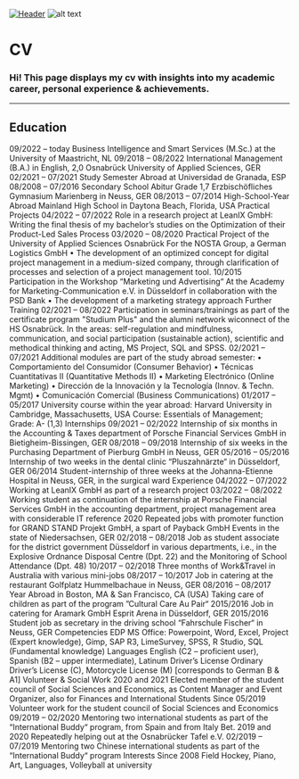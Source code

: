 [![Header](https://www.creative-tim.com/blog/content/images/size/w1140/2021/08/rebranding-post--1-.jpg "Header")](https://www.creative-tim.com/)
![alt text](https://github.com/luisamlr/cv/blob/files/image.png?raw=true)
# CV
### Hi! This page displays my cv with insights into my academic career, personal experience & achievements.
___________
## Education
09/2022 – today	
Business Intelligence and Smart Services (M.Sc.) at the University of Maastricht, NL
09/2018 – 08/2022	International Management (B.A.) in English, 2,0
Osnabrück University of Applied Sciences, GER
02/2021 – 07/2021	Study Semester Abroad at Universidad de Granada, ESP
08/2008 – 07/2016	Secondary School Abitur Grade 1,7
Erzbischöfliches Gymnasium Marienberg in Neuss, GER
08/2013 – 07/2014	High-School-Year Abroad
Mainland High School in Daytona Beach, Florida, USA
Practical Projects
04/2022 – 07/2022	Role in a research project at LeanIX GmbH: Writing the final thesis of my bachelor’s studies on the Optimization of their Product-Led Sales Process
03/2020 – 08/2020	Practical Project of the University of Applied Sciences Osnabrück
For the NOSTA Group, a German Logistics GmbH
•	The development of an optimized concept for digital project management in a medium-sized company, through clarification of processes and selection of a project management tool.
10/2015	Participation in the Workshop “Marketing und Advertising“ 
At the Academy for Marketing-Communication e.V. in Düsseldorf in collaboration with the PSD Bank
•	The development of a marketing strategy approach
Further Training
02/2021 – 08/2022	Participation in seminars/trainings as part of the certificate program "Studium Plus" and the alumni network wiconnect of the HS Osnabrück.
In the areas: self-regulation and mindfulness, communication, and social participation (sustainable action), scientific and methodical thinking and acting, MS Project, SQL and SPSS.
02/2021 – 07/2021	Additional modules are part of the study abroad semester:
•	Comportamiento del Consumidor (Consumer Behavior)
•	Técnicas Cuantitativas II (Quantitative Methods II)
•	Marketing Electrónico (Online Marketing)
•	Dirección de la Innovación y la Tecnología (Innov. & Techn. Mgmt)
•	Comunicación Comercial (Business Communications)
01/2017 – 05/2017	University course within the year abroad:
Harvard University in Cambridge, Massachusetts, USA
Course: Essentials of Management; Grade: A- (1,3)
Internships
09/2021 – 02/2022	Internship of six months in the Accounting & Taxes department of Porsche Financial Services GmbH in Bietigheim-Bissingen, GER 
08/2018 – 09/2018	Internship of six weeks in the Purchasing Department of Pierburg GmbH in Neuss, GER
05/2016 – 05/2016	Internship of two weeks in the dental clinic “Pluszahnärzte“ in 
Düsseldorf, GER
06/2014	Student-internship of three weeks at the Johanna-Etienne Hospital in Neuss, GER, in the surgical ward
Experience
04/2022 – 07/2022	Working at LeanIX GmbH as part of a research project
03/2022 – 08/2022	Working student as continuation of the internship at Porsche Financial Services GmbH in the accounting department, project management area with considerable IT reference
2020	Repeated jobs with promoter function for GRAND STAND Projekt GmbH, a spart of Payback GmbH Events in the state of Niedersachsen, GER
02/2018 – 08/2018	Job as student associate for the district government Düsseldorf in various departments, i.e., in the Explosive Ordnance Disposal Centre (Dpt. 22) and the Monitoring of School Attendance (Dpt. 48)
10/2017 – 02/2018	Three months of Work&Travel in Australia with various mini-jobs
08/2017 – 10/2017	Job in catering at the restaurant Golfplatz Hummelbachaue in Neuss, GER
08/2016 – 08/2017	Year Abroad in Boston, MA & San Francisco, CA (USA)
Taking care of children as part of the program ”Cultural Care Au Pair“
2015/2016	Job in catering for Aramark GmbH Esprit Arena in Düsseldorf, GER
2015/2016	Student job as secretary in the driving school “Fahrschule Fischer“ in Neuss, GER
Competencies
EDP	MS Office: Powerpoint, Word, Excel, Project (Expert knowledge), Gimp, SAP R3, LimeSurvey, SPSS, R Studio, SQL (Fundamental knowledge)
Languages	English (C2 – proficient user), 
Spanish (B2 – upper intermediate), Latinum
Driver’s License	Ordinary Driver’s License (C), Motorcycle License (M) [corresponds to German B & A1]
Volunteer & Social Work
2020 and 2021	Elected member of the student council of Social Sciences and Economics, as Content Manager and Event Organizer, also for Finances and International Students
Since 05/2019	Volunteer work for the student council of Social Sciences and Economics
09/2019 – 02/2020	Mentoring two international students as part of the “International Buddy“ program, from Spain and from Italy
Bet. 2019 and 2020	Repeatedly helping out at the Osnabrücker Tafel e.V.
02/2019 – 07/2019	Mentoring two Chinese international students as part of the “International Buddy“ program
Interests	Since 2008 Field Hockey, Piano, Art, Languages, Volleyball at university
